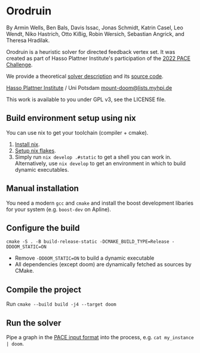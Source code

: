 # Orodruin
By Armin Wells, Ben Bals, Davis Issac, Jonas Schmidt, Katrin Casel, Leo Wendt, Niko Hastrich, Otto Kißig, Robin Wersich, Sebastian Angrick, and Theresa Hradilak.

Orodruin is a heuristic solver for directed feedback vertex set. It was created as part of Hasso Plattner Institute's participation of the [2022 PACE Challenge](https://pacechallenge.org/2022/).

We provide a theoretical [solver description](https://github.com/BenBals/mount-doom-description/raw/main/heuristic.pdf) and its [source code](https://github.com/BenBals/mount-doom-description).

[Hasso Plattner Institute](https://hpi.de) / Uni Potsdam
[mount-doom@lists.myhpi.de](mailto:mount-doom@lists.myhpi.de)

This work is available to you under GPL v3, see the LICENSE file.
  
## Build environment setup using nix

You can use nix to get your toolchain (compiler + cmake).

1. [Install nix](https://nixos.org/download.html).
2. [Setup nix flakes](https://nixos.wiki/wiki/Flakes).
3. Simply run `nix develop .#static` to get a shell you can work in. Alternatively, use `nix develop` to get an environment in which to build dynamic executables.

## Manual installation
You need a modern `gcc` and `cmake` and install the boost development libaries for your system (e.g. `boost-dev` on Apline).

## Configure the build
```shell
cmake -S . -B build-release-static -DCMAKE_BUILD_TYPE=Release -DDOOM_STATIC=ON
```

- Remove `-DDOOM_STATIC=ON` to build a dynamic executable
- All dependencies (except doom) are dynamically fetched as sources by CMake.

## Compile the project
Run  `cmake --build build -j4 --target doom`

## Run the solver
Pipe a graph in the [PACE input format](https://pacechallenge.org/2022/tracks/#input-format) into the process, e.g. `cat my_instance | doom`.
